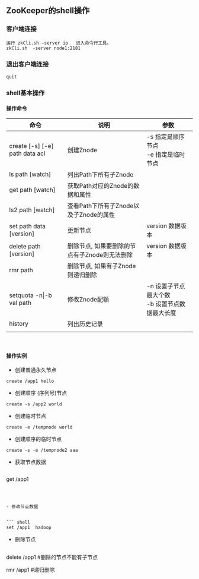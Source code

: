 ## ZooKeeper的shell操作



### 客户端连接

``` shell
运行 zkCli.sh –server ip   进入命令行工具。
zkCli.sh  -server node1:2181
```



### 退出客户端连接

``` shell
quit
```



### shell基本操作

#### 操作命令



| 命令                           | 说明                                          | 参数                                             |
| ------------------------------ | --------------------------------------------- | ------------------------------------------------ |
| create [-s] [-e] path data acl | 创建Znode                                     | -s 指定是顺序节点<br>-e 指定是临时节点           |
| ls path [watch]                | 列出Path下所有子Znode                         |                                                  |
| get path [watch]               | 获取Path对应的Znode的数据和属性               |                                                  |
| ls2 path [watch]               | 查看Path下所有子Znode以及子Znode的属性        |                                                  |
| set path data [version]        | 更新节点                                      | version 数据版本                                 |
| delete path [version]          | 删除节点, 如果要删除的节点有子Znode则无法删除 | version 数据版本                                 |
| rmr path                       | 删除节点, 如果有子Znode则递归删除             |                                                  |
| setquota -n\|-b val path       | 修改Znode配额                                 | -n 设置子节点最大个数<br>-b 设置节点数据最大长度 |
| history                        | 列出历史记录                                  |                                                  |
|                                |                                               |                                                  |

​	

#### 操作实例

- 创建普通永久节点


``` shell
create /app1 hello
```



- 创建顺序 (序列号)节点

``` shell
create -s /app2 world
```



- 创建临时节点

``` shell
create -e /tempnode world
```



- 创建顺序的临时节点


``` shell
create -s -e /tempnode2 aaa
```



- 获取节点数据


  ``` shell
 get  /app1
  ```



- 修改节点数据


  ``` shell
 set /app1  hadoop
  ```



- 删除节点


  ``` shell
delete  /app1  #删除的节点不能有子节点

rmr    /app1   #递归删除
  ```

